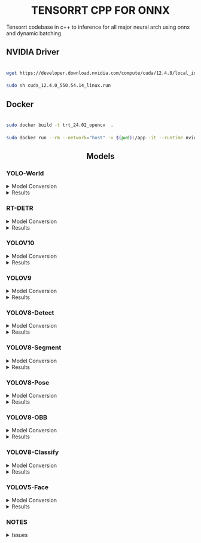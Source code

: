 
# <div align="center">TENSORRT CPP FOR ONNX</d>
 

Tensorrt codebase in c++ to inference for all major neural arch using onnx and dynamic batching


## <div align="left">NVIDIA Driver</d>

```bash

wget https://developer.download.nvidia.com/compute/cuda/12.4.0/local_installers/cuda_12.4.0_550.54.14_linux.run

sudo sh cuda_12.4.0_550.54.14_linux.run

```

## <div align="left">Docker</d>

```bash

sudo docker build -t trt_24.02_opencv  .

sudo docker run --rm --network="host" -v $(pwd):/app -it --runtime nvidia trt_24.02_opencv bash
```

## <div align="center">Models</div>

### <div align="left">YOLO-World</div>

<details>
<summary>Model Conversion</summary>

url = https://github.com/AILab-CVC/YOLO-World

- Clone the YOLO-World
```bash

git clone https://github.com/AILab-CVC/YOLO-World

Follow steps for installation
https://github.com/AILab-CVC/YOLO-World?tab=readme-ov-file#1-installation

Define custom classes(Any name can be defined)
echo '[["helmet"], ["head"],["sunglasses"]]' > custom_class.json

PYTHONPATH=./ python3 deploy/export_onnx.py configs/pretrain/yolo_world_v2_s_vlpan_bn_2e-3_100e_4x8gpus_obj365v1_goldg_train_lvis_minival.py yolo_world_v2_s_obj365v1_goldg_pretrain-55b943ea.pth --custom-text custom_class.json --opset 12 --without-nms

After the fix https://github.com/AILab-CVC/YOLO-World/pull/416
python3 deploy/onnx_demo.py ./work_dirs/yolo_world_v2_s_obj365v1_goldg_pretrain-55b943ea.onnx ~/disk1/uncanny/projects/tensorrt-cpp-for-onnx/data/ custom_class.json  --onnx-nms

git clone https://github.com/PrinceP/tensorrt-cpp-for-onnx

Adjust settings in the ./examples/yolo-world/main.cpp 
0.019/*score_threshold*/, 0.7/*iou_threshold*/, 300/*max_detections*/

// Move <model_version>.onnx file to 'examples/yolo-world'
cp cp ./work_dirs/<model_version>.onnx /app/examples/yolo-world

mkdir build
cd build
cmake ..
make -j4

./yolo-world /app/examples/yolo-world/<model_version>.onnx /app/data/

// Check the results folder
```

</details>

<details>
<summary>Results</summary>

**Results  [yolo_world_v2_s_obj365v1_goldg_pretrain, Batchsize = 1, Model size = 640x640]**

<div style="display: flex; justify-content: center;
padding: 10px">
    <img src="./results/yoloworld_bus.jpg" width="100%"/>
</div>
<div style="display: flex; justify-content: center;
padding: 10px">
    <img src="./results/yoloworld_zidane.jpg" width="100%"/>
</div>
<div style="display: flex; justify-content: center; padding: 10px">
    <img src="./results/yoloworld_test.jpeg" width="100%"/>
</div>
</details>

### <div align="left">RT-DETR</div>

<details>
<summary>Model Conversion</summary>

url = https://github.com/lyuwenyu/RT-DETR.git

- Clone the RT-DETR
```bash

git clone https://github.com/lyuwenyu/RT-DETR.git

Follow steps from here 

Version1
https://github.com/lyuwenyu/RT-DETR/blob/main/rtdetr_pytorch/README.md#todo

Version2
https://github.com/lyuwenyu/RT-DETR/tree/main/rtdetrv2_pytorch#quick-start

Any of above can run.

git clone https://github.com/PrinceP/tensorrt-cpp-for-onnx

// Move <model_version>.onnx file to 'examples/rt-detr'
cp <model_version>.onnx /app/examples/rt-detr

mkdir build
cd build
cmake ..
make -j4

./rt-detr /app/examples/rt-detr/<model_version>.onnx /app/data/

// Check the results folder
```

</details>

<details>
<summary>Results</summary>

**Results  [RT-DETRv2-S, Batchsize = 2, Model size = 640x640]**

<div style="display: flex; justify-content: center;
padding: 10px">
    <img src="./results/rt-detr_bus.jpg" width="100%"/>
</div>
<div style="display: flex; justify-content: center;
padding: 10px">
    <img src="./results/rt-detr_zidane.jpg" width="100%"/>
</div>
<div style="display: flex; justify-content: center; padding: 10px">
    <img src="./results/rt-detr_test.jpeg" width="100%"/>
</div>
</details>



### <div align="left">YOLOV10</div>

<details>
<summary>Model Conversion</summary>

url = https://github.com/THU-MIG/yolov10

- Clone the yolov10
```bash

git clone https://github.com/THU-MIG/yolov10

yolo export model=yolov10n/s/m/b/l/x.pt format=onnx opset=13 simplify dynamic

git clone https://github.com/PrinceP/tensorrt-cpp-for-onnx

// Move <model_version>.onnx file to 'examples/yolov10'
cp <model_version>.onnx /app/examples/yolov10

mkdir build
cd build
cmake ..
make -j4

./yolov10 /app/examples/yolov10/<model_version>.onnx /app/data/

// Check the results folder
```

</details>

<details>
<summary>Results</summary>

**Results  [YOLOv10m, Batchsize = 2, Model size = 640x640]**

<div style="display: flex; justify-content: center;
padding: 10px">
    <img src="./results/v10_bus.jpg" width="100%"/>
</div>
<div style="display: flex; justify-content: center;
padding: 10px">
    <img src="./results/v10_zidane.jpg" width="100%"/>
</div>
<div style="display: flex; justify-content: center; padding: 10px">
    <img src="./results/v10_test.jpeg" width="100%"/>
</div>
</details>


### <div align="left">YOLOV9</div>

<details>
<summary>Model Conversion</summary>

url = https://github.com/WongKinYiu/yolov9.git

commit 380284cb66817e9ffa30a80cad4c1b110897b2fb

- Clone the yolov9
```bash

git clone https://github.com/WongKinYiu/yolov9

python3 export.py --weights <model_version>.pt --include onnx_end2end

git clone https://github.com/PrinceP/tensorrt-cpp-for-onnx

// Move <model_version>-end2end.onnx file to 'examples/yolov9'
cp <model_version>-end2end.onnx /app/examples/yolov9

mkdir build
cd build
cmake ..
make -j4

./yolov9 /app/examples/yolov9/<model_version>-end2end.onnx /app/data/

// Check the results folder
```

</details>

<details>
<summary>Results</summary>

**Results  [YOLOv9-C, Batchsize = 2, Model size = 640x640]**

<div style="display: flex; justify-content: center;
padding: 10px">
    <img src="./results/v9_bus.jpg" width="100%"/>
</div>
<div style="display: flex; justify-content: center;
padding: 10px">
    <img src="./results/v9_zidane.jpg" width="100%"/>
</div>
<div style="display: flex; justify-content: center; padding: 10px">
    <img src="./results/v9_test.jpeg" width="100%"/>
</div>
</details>

### <div align="left">YOLOV8-Detect</div>

<details>
<summary>Model Conversion</summary>

url = https://github.com/ultralytics/ultralytics

ultralytics==8.1.24

- Install ultralytics package in python
```python

from ultralytics import YOLO

model = YOLO('yolov8s.pt')
model.export(format='onnx', dynamic=True)
```
```bash
git clone https://github.com/PrinceP/tensorrt-cpp-for-onnx

// Move <model_version>.onnx file to 'examples/yolov8'
cp <model_version>.onnx /app/examples/yolov8

mkdir build
cd build
cmake ..
make -j4

./yolov8-detect /app/examples/yolov8/<model_version>.onnx /app/data/

// Check the results folder
```

</details>

<details>
<summary>Results</summary>

**Results  [YOLOv8s, Batchsize = 2, Model size = 640x640]**

<div style="display: flex; justify-content: center;
padding: 10px">
    <img src="./results/v8_bus.jpg" width="100%"/>
</div>
<div style="display: flex; justify-content: center;
padding: 10px">
    <img src="./results/v8_zidane.jpg" width="100%"/>
</div>
<div style="display: flex; justify-content: center; padding: 10px">
    <img src="./results/v8_test.jpeg" width="100%"/>
</div>
</details>

### <div align="left">YOLOV8-Segment</div>

<details>
<summary>Model Conversion</summary>

url = https://github.com/ultralytics/ultralytics

ultralytics==8.1.24

- Install ultralytics package in python
```python

from ultralytics import YOLO

# Load a model
model = YOLO('yolov8n-seg.pt')

# Export the model
model.export(format='onnx', dynamic=True)
```
```bash
git clone https://github.com/PrinceP/tensorrt-cpp-for-onnx

// Move <model_version>.onnx file to 'examples/yolov8'
cp <model_version>.onnx /app/examples/yolov8

mkdir build
cd build
cmake ..
make -j4

./yolov8-segment /app/examples/yolov8/<model_version>.onnx /app/data/

// Check the results folder
```

</details>

<details>
<summary>Results</summary>

**Results  [YOLOv8n, Batchsize = 2, Model size = 640x640]**

<div style="display: flex; justify-content: center;
padding: 10px">
    <img src="./results/v8seg_bus.jpg" width="100%"/>
</div>
<div style="display: flex; justify-content: center;
padding: 10px">
    <img src="./results/v8seg_zidane.jpg" width="100%"/>
</div>
<div style="display: flex; justify-content: center; padding: 10px">
    <img src="./results/v8seg_test.jpeg" width="100%"/>
</div>
</details>

### <div align="left">YOLOV8-Pose</div>

<details>
<summary>Model Conversion</summary>

url = https://github.com/ultralytics/ultralytics

ultralytics==8.1.24

- Install ultralytics package in python
```python

from ultralytics import YOLO

# Load a model
model = YOLO('yolov8n-pose.pt')

# Export the model
model.export(format='onnx', dynamic=True)
```
```bash
git clone https://github.com/PrinceP/tensorrt-cpp-for-onnx

// Move <model_version>.onnx file to 'examples/yolov8'
cp <model_version>.onnx /app/examples/yolov8

mkdir build
cd build
cmake ..
make -j4

./yolov8-pose /app/examples/yolov8/<model_version>.onnx /app/data/

// Check the results folder
```

</details>

<details>
<summary>Results</summary>

**Results  [YOLOv8n, Batchsize = 2, Model size = 640x640]**

<div style="display: flex; justify-content: center;
padding: 10px">
    <img src="./results/v8pose_bus.jpg" width="100%"/>
</div>
<div style="display: flex; justify-content: center;
padding: 10px">
    <img src="./results/v8pose_zidane.jpg" width="100%"/>
</div>
<div style="display: flex; justify-content: center; padding: 10px">
    <img src="./results/v8pose_test.jpeg" width="100%"/>
</div>
</details>


### <div align="left">YOLOV8-OBB</div>

<details>
<summary>Model Conversion</summary>

url = https://github.com/ultralytics/ultralytics

ultralytics==8.1.24

- Install ultralytics package in python
```python

from ultralytics import YOLO

# Load a model
model = YOLO('yolov8n-obb.pt')

# Export the model
model.export(format='onnx', dynamic=True)

```
```bash
git clone https://github.com/PrinceP/tensorrt-cpp-for-onnx

// Move <model_version>.onnx file to 'examples/yolov8'
cp <model_version>.onnx /app/examples/yolov8

mkdir build
cd build
cmake ..
make -j4

./yolov8-obb /app/examples/yolov8/<model_version>.onnx /app/data/obb/

// Check the results folder
```

</details>

<details>
<summary>Results</summary>

**Results  [YOLOv8n, Batchsize = 2, Model size = 640x640]**

<div style="display: flex; justify-content: center;
padding: 10px">
    <img src="./results/v8obb_aerial1.jpg" width="100%"/>
</div>
<div style="display: flex; justify-content: center;
padding: 10px">
    <img src="./results/v8obb_aerial2.jpg" width="100%"/>
</div>
<div style="display: flex; justify-content: center; padding: 10px">
    <img src="./results/v8obb_aerial3.jpg" width="100%"/>
</div>
</details>

### <div align="left">YOLOV8-Classify</div>

<details>
<summary>Model Conversion</summary>

url = https://github.com/ultralytics/ultralytics

ultralytics==8.1.24

- Install ultralytics package in python
```python

from ultralytics import YOLO

# Load a model
model = YOLO('yolov8n-cls.pt')

# Export the model
model.export(format='onnx', dynamic=True)

```
```bash
git clone https://github.com/PrinceP/tensorrt-cpp-for-onnx

// Move <model_version>.onnx file to 'examples/yolov8'
cp <model_version>.onnx /app/examples/yolov8

mkdir build
cd build
cmake ..
make -j4

./yolov8-classify /app/examples/yolov8/<model_version>.onnx /app/data/classify/

// Check the results folder
```

</details>

<details>
<summary>Results</summary>

**Results  [YOLOv8n, Batchsize = 2, Model size = 224x224]**

<div style="display: flex; justify-content: center;
padding: 10px">
    <img src="./results/v8classify_beagle.jpg" width="100%"/>
</div>
<div style="display: flex; justify-content: center;
padding: 10px">
    <img src="./results/v8classify_chair.jpg" width="100%"/>
</div>
</details>




### <div align="left">YOLOV5-Face</div>

<details>
<summary>Model Conversion</summary>

url = https://github.com/deepcam-cn/yolov5-face


- Install onnx==1.16.2, tqdm, thop, seaborn, torch==1.9, torchvision==0.10

- Changes for dynamic shape
```txt
diff --git a/export.py b/export.py
index 1aa7dae..2502e23 100644
--- a/export.py
+++ b/export.py
@@ -75,14 +75,22 @@ if __name__ == '__main__':
     print('\nStarting ONNX export with onnx %s...' % onnx.__version__)
     f = opt.weights.replace('.pt', '.onnx')  # filename
     model.fuse()  # only for ONNX
-    input_names=['input']
-    output_names=['output']
-    torch.onnx.export(model, img, f, verbose=False, opset_version=12, 
+    
+    # Dynamic batching support
+    input_names = [ "input" ]
+    output_names = [ "output" ]
+    dynamic_axes={'input' : {0 : 'batch_size'}, 'output' : {0 : 'batch_size'}}
+    dynamic_axes['input'][2] = 'height'
+    dynamic_axes['input'][3] = 'width'
+    
+    torch.onnx.export(model, img, f, verbose=True, opset_version=12, 
         input_names=input_names,
         output_names=output_names,
+        # dynamic_axes = dynamic_axes
         dynamic_axes = {'input': {0: 'batch'},
                         'output': {0: 'batch'}
                         } if opt.dynamic else None)
+    # )
 
     # Checks
     onnx_model = onnx.load(f)  # load onnx model
```
- Convert pytorch to onnx
```bash
python3 export.py --weights ./yolov5s-face.pt --dynamic
```

```bash
git clone https://github.com/PrinceP/tensorrt-cpp-for-onnx

// Move <model_version>.onnx file to 'examples/yolov5-face'
cp <model_version>.onnx /app/examples/yolov5-face

mkdir build
cd build
cmake ..
make -j4

./yolov5-face /app/examples/yolov5-face/<model_version>.onnx /app/data/yolov5-face/

// Check the results folder
```

</details>

<details>
<summary>Results</summary>

**Results  [YOLOv5s-face, Batchsize = 2, Model size = 640x640]**

<div style="display: flex; justify-content: center;
padding: 10px">
    <img src="./results/yolov5-face_sample.jpg" width="100%"/>
</div>
</details>

### <div align="left">NOTES</div>
<details>
<summary>Issues</summary>

- Dynamic batching is supported. The batchsize and image sizes can be updated in the codebase.

- Dynamic batch issue resolved for yolov10: https://github.com/THU-MIG/yolov10/issues/27

- Dynamic batch not present for Yolo-World

- If size issue happens while building. Increase the workspaceSize

```bash
    Internal error: plugin node /end2end/EfficientNMS_TRT requires XXX bytes of scratch space, but only XXX is available. Try increasing the workspace size with IBuilderConfig::setMemoryPoolLimit().
```
```cpp
    config->setMaxWorkspaceSize(1U << 26) 
    //The current memory is 2^26 bytes
```
</details>
